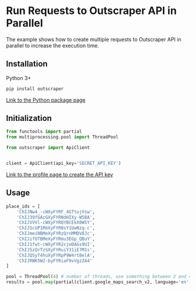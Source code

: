 # Run Requests to Outscraper API in Parallel

The example shows how to create multiple requests to Outscraper API in parallel to increase the execution time.

## Installation

Python 3+
```bash
pip install outscraper
```
[Link to the Python package page](https://pypi.org/project/outscraper/)

## Initialization
```python
from functools import partial
from multiprocessing.pool import ThreadPool

from outscraper import ApiClient


client = ApiClient(api_key='SECRET_API_KEY')
```
[Link to the profile page to create the API key](https://app.outscraper.com/profile)

## Usage

```python
place_ids = [
    'ChIJNw4_-cWXyFYRF_4GTtujVsw',
    'ChIJ39fGAcGXyFYRNdHIXy-W5BA',
    'ChIJVVVl-cWXyFYRQYBCEkX0W5Y',
    'ChIJScUP1R6XyFYR0sY1UwNzq-c',
    'ChIJmeiNBMeXyFYRzQrnMMDV8Jc',
    'ChIJifOTBMeXyFYRmu3EGp_QBuY',
    'ChIJ1fwt-cWXyFYR2cjoDAGs9UI',
    'ChIJ5zQrTzSXyFYRuiY31iE7M1s',
    'ChIJQSyf4huXyFYRpP9W4rtBelA',
    'ChIJRWK5W2-byFYRiaF9vVgzZA4'
]

pool = ThreadPool(4) # number of threads, use something between 2 and 40
results = pool.map(partial(client.google_maps_search_v2, language='en', region='US'), place_ids)
```

